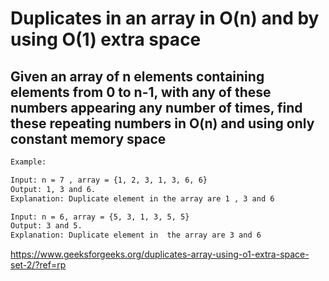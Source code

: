 # Duplicates in an array in O(n) and by using O(1) extra space

## Given an array of n elements containing elements from 0 to n-1, with any of these numbers appearing any number of times, find these repeating numbers in O(n) and using only constant memory space

```txt
Example:

Input: n = 7 , array = {1, 2, 3, 1, 3, 6, 6}
Output: 1, 3 and 6.
Explanation: Duplicate element in the array are 1 , 3 and 6

Input: n = 6, array = {5, 3, 1, 3, 5, 5}
Output: 3 and 5.
Explanation: Duplicate element in  the array are 3 and 6
```

https://www.geeksforgeeks.org/duplicates-array-using-o1-extra-space-set-2/?ref=rp
